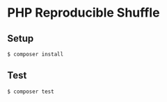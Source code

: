 # PHP Reproducible Shuffle

## Setup

```
$ composer install
```


## Test

```
$ composer test
```

